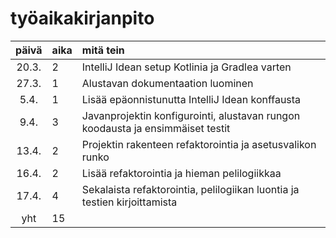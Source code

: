 # työaikakirjanpito

| päivä | aika | mitä tein  |
| :----:|:-----| :-----|
| 20.3. | 2    | IntelliJ Idean setup Kotlinia ja Gradlea varten |
| 27.3. | 1    | Alustavan dokumentaation luominen |
| 5.4.  | 1    | Lisää epäonnistunutta IntelliJ Idean konffausta |
| 9.4.  | 3    | Javanprojektin konfigurointi, alustavan rungon koodausta ja ensimmäiset testit |
| 13.4. | 2    | Projektin rakenteen refaktorointia ja asetusvalikon runko |
| 16.4. | 2    | Lisää refaktorointia ja hieman pelilogiikkaa |
| 17.4. | 4    | Sekalaista refaktorointia, pelilogiikan luontia ja testien kirjoittamista |
| yht   | 15    | | 
